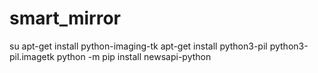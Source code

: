 # smart_mirror

su
apt-get install python-imaging-tk
apt-get install python3-pil python3-pil.imagetk
python -m pip install newsapi-python
